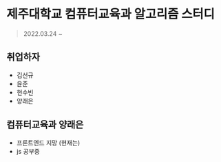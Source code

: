 # 제주대학교 컴퓨터교육과 알고리즘 스터디

> 2022.03.24 ~

## 취업하자

- 김선규
- 윤준
- 현수빈
- 양래은

## 컴퓨터교육과 양래은

+ 프론트엔드 지망 (현재는)
+ js 공부중
